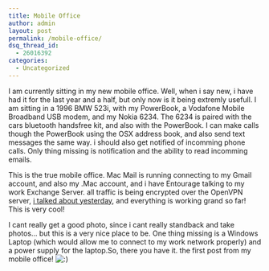 ```yaml
---
title: Mobile Office
author: admin
layout: post
permalink: /mobile-office/
dsq_thread_id:
  - 26016392
categories:
  - Uncategorized
---
```

I am currently sitting in my new mobile office. Well, when i say new, i have had it for the last year and a half, but only now is it being extremly usefull. I am sitting in a 1996 BMW 523i, with my PowerBook, a Vodafone Mobile Broadband USB modem, and my Nokia 6234. The 6234 is paired with the cars bluetooth handsfree kit, and also with the PowerBook. I can make calls though the PowerBook using the OSX address book, and also send text messages the same way. i should also get notified of incomming phone calls. Only thing missing is notification and the ability to read incomming emails.&nbsp;

This is the true mobile office. Mac Mail is running connecting to my Gmail account, and also my .Mac account, and i have Entourage talking to my work Exchange Server. all traffic is being encrypted over the OpenVPN server, <a href="http://blog.lotas-smartman.net/archive/2008/01/11/openvpn-ubuntu-osx-windows.aspx" mce_href="http://blog.lotas-smartman.net/archive/2008/01/11/openvpn-ubuntu-osx-windows.aspx">i talked about yesterday</a>, and everything is working grand so far! This is very cool!&nbsp;

I cant really get a good photo, since i cant really standback and take photos&#8230; but this is a very nice place to be. One thing missing is a Windows Laptop (which would allow me to connect to my work network properly) and a power supply for the laptop.So, there you have it. the first post from my mobile office! <img src="http://blog.lotas-smartman.net/wp-includes/images/smilies/icon_smile.gif" alt=":)" class="wp-smiley" />